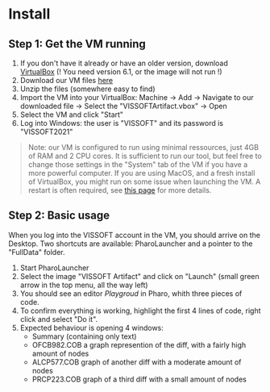 # Install

## Step 1: Get the VM running
1. If you don't have it already or have an older version, download [VirtualBox](https://www.virtualbox.org/wiki/Downloads) (! You need version 6.1, or the image will not run !)
2. Download our VM files [here](https://zenodo.org/record/5266434)
3. Unzip the files (somewhere easy to find)
4. Import the VM into your VirtualBox: Machine -> Add -> Navigate to our downloaded file -> Select the "VISSOFTArtifact.vbox" -> Open
5. Select the VM and click "Start"
6. Log into Windows: the user is "VISSOFT" and its password is "VISSOFT2021"
>Note: our VM is configured to run using minimal ressources, just 4GB of RAM and 2 CPU cores. It is sufficient to run our tool, but feel free to change those settings in the "System" tab of the VM if you have a more powerful computer.
>If you are using MacOS, and a fresh install of VirtualBox, you might run on some issue when launching the VM. A restart is often required, see [this page](https://www.howtogeek.com/658047/how-to-fix-virtualboxs-%E2%80%9Ckernel-driver-not-installed-rc-1908-error/) for more details.

## Step 2: Basic usage

When you log into the VISSOFT account in the VM, you should arrive on the Desktop. Two shortcuts are available: PharoLauncher and a pointer to the "FullData" folder. 

1. Start PharoLauncher
2. Select the image "VISSOFT Artifact" and click on "Launch" (small green arrow in the top menu, all the way left)
3. You should see an editor *Playgroud* in Pharo, whith three pieces of code. 
4. To confirm everything is working, highlight the first 4 lines of code, right click and select "Do it".
5. Expected behaviour is opening 4 windows: 
	- Summary (containing only text)
	- OFCB982.COB a graph represention of the diff, with a fairly high amount of nodes
	- ALCP577.COB graph of another diff with a moderate amount of nodes
	- PRCP223.COB graph of a third diff with a small amount of nodes
